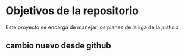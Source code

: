 # Objetivos de la repositorio

Este proyecto se encarga de manejar los planes de la liga de la justicia


## cambio nuevo desde github
